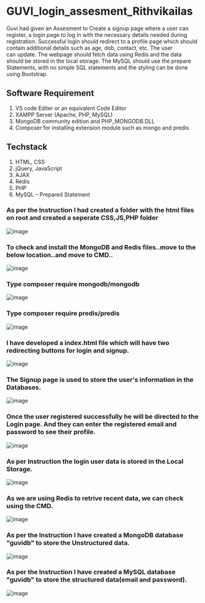 # GUVI_login_assesment_Rithvikailas

Guvi had given an Assesment to Create a signup page where a user can register, a login page to 
log in with the necessary details needed during registration.
Successful login should redirect to a profile page which should 
contain additional details such as age, dob, contact, etc. The user 
can update. The webpage should fetch data using Redis and the data should be stored in the local storage. The MySQL should use the prepare Statements, with no simple SQL statements and the styling can be done using Bootstrap.

## Software Requirement

1. VS code Editer or an equivalent Code Editor
2. XAMPP Server (Apache, PHP, MySQL)
3. MongoDB community edition and PHP_MONGODB.DLL
4. Composer for installing extension module such as mongo and predis

## Techstack

1. HTML, CSS
2. jQuery, JavaScript
3. AJAX
4. Redis
5. PHP
6. MySQL – Prepared Statement



### As per the Instruction I had created a folder with the html files on root and created a seperate CSS,JS,PHP folder

 ![image](https://user-images.githubusercontent.com/115399211/228188449-c029df2c-c77f-48a6-9fee-a44a710d9fad.png)




### To check and install the MongoDB and Redis files..move to the below location..and move to CMD..
![image](https://user-images.githubusercontent.com/115399211/228195044-2e4755a3-f282-4378-98f5-8b608a83225f.png)

### Type composer require mongodb/mongodb
![image](https://user-images.githubusercontent.com/115399211/228195855-956004d6-7714-49a4-912e-11e6882aab28.png)

### Type composer require predis/predis
![image](https://user-images.githubusercontent.com/115399211/228196072-c16f29f0-59ec-4f64-9aa1-c0c5ca8d8740.png)


### I have developed a index.html file which will have two redirecting buttons for login and signup.
![image](https://user-images.githubusercontent.com/115399211/228190250-44e1beac-d523-4d03-af94-9c222897ede5.png)
### The Signup page is used to store the user's information in the Databases.
![image](https://user-images.githubusercontent.com/115399211/228190515-7522f045-41ca-475a-8278-08ccd2ba74fd.png)
### Once the user registered successfully he will be directed to the Login page. And they can enter the registered email and password to see their profile.
![image](https://user-images.githubusercontent.com/115399211/228190682-04580f44-d41f-48a9-a9df-9a6695088c25.png)

### As per Instruction the login user data is stored in the Local Storage.
![image](https://user-images.githubusercontent.com/115399211/228191149-056d7346-2afc-4089-9b8d-4d95af32e47c.png)

### As we are using Redis to retrive recent data, we can check using the CMD.

![image](https://user-images.githubusercontent.com/115399211/228189197-d71c7616-0e2c-48bc-a9f1-13506e6bcfa5.png)



### As per the Instruction I have created a MongoDB database "guvidb" to store the Unstructured data. 
![image](https://user-images.githubusercontent.com/115399211/228188841-50bbe7cd-6230-40f2-a25f-1f6c2b9901b6.png)



### As per the Instruction I have created a MySQL database "guvidb" to store the structured data(email and password). 
![image](https://user-images.githubusercontent.com/115399211/228189077-c50aa76d-5fe5-4096-ad3e-e72b02a4dd0d.png)

